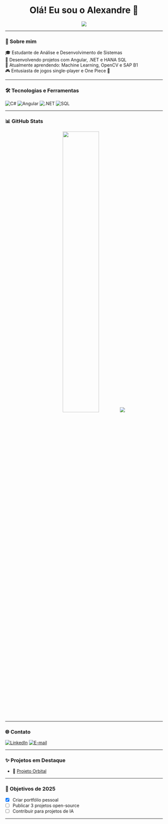 <h1 align="center">Olá! Eu sou o Alexandre 👋</h1>

<p align="center">
  <img src="https://readme-typing-svg.herokuapp.com/?lines=Desenvolvedor+Fullstack;Apaixonado+por+Tecnologia;Amante+de+Games+%F0%9F%8E%AE&center=true&size=22">
</p>

---

### 🚀 Sobre mim

🎓 Estudante de Análise e Desenvolvimento de Sistemas  
💼 Desenvolvendo projetos com Angular, .NET e HANA SQL  
🧠 Atualmente aprendendo: Machine Learning, OpenCV e SAP B1  
🎮 Entusiasta de jogos single-player e One Piece 🍖

---

### 🛠️ Tecnologias e Ferramentas

![C#](https://img.shields.io/badge/C%23-%23239120.svg?style=for-the-badge&logo=c-sharp&logoColor=white)
![Angular](https://img.shields.io/badge/Angular-DD0031?style=for-the-badge&logo=angular&logoColor=white)
![.NET](https://img.shields.io/badge/.NET-512BD4?style=for-the-badge&logo=dotnet&logoColor=white)
![SQL](https://img.shields.io/badge/SQL-4479A1?style=for-the-badge&logo=postgresql&logoColor=white)

---

### 📊 GitHub Stats

<div align="center">
  <img src="https://github-readme-stats.vercel.app/api?username=alexandre-costa22&show_icons=true&theme=radical" width="48%">
  <img src="https://github-profile-trophy.vercel.app/?username=alexandre-costa22&theme=tokyonight&no-bg=true&no-frame=true" />
</div>

---

### 🌐 Contato

[![LinkedIn](https://img.shields.io/badge/-LinkedIn-blue?style=flat-square&logo=Linkedin&logoColor=white&link=https://linkedin.com/in/alexandre-costa-375637206)]([https://linkedin.com/in/seulink](https://www.linkedin.com/in/alexandre-costa-375637206/))
[![E-mail](https://img.shields.io/badge/-Email-red?style=flat-square&logo=gmail&logoColor=white&link=mailto:alexandre.costa22@outlook.com)](mailto:alexandre.costa22@outlook.com)

---

### ✨ Projetos em Destaque

- 🚀 [Projeto Orbital](https://github.com/alexandre-costa22/ProjetoOrbital)

---

### 🎯 Objetivos de 2025

- [x] Criar portfólio pessoal
- [ ] Publicar 3 projetos open-source
- [ ] Contribuir para projetos de IA

---
